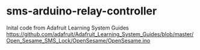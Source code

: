 # sms-arduino-relay-controller
Inital code from Adafruit Learning System Guides
https://github.com/adafruit/Adafruit_Learning_System_Guides/blob/master/Open_Sesame_SMS_Lock/OpenSesame/OpenSesame.ino
